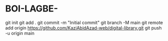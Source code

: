 # BOI-LAGBE-
git init
git add .
git commit -m "Initial commit"
git branch -M main
git remote add origin https://github.com/KaziAbidAzad-web/digital-library.git
git push -u origin main
